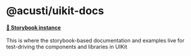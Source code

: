 # @acusti/uikit-docs

#### [:blue_book: Storybook instance](https://uikit.acusti.ca/)

This is where the storybook-based documentation and examples live for
test-driving the components and libraries in UIKit
